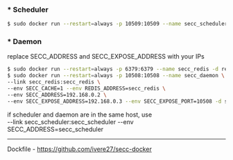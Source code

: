 ### * Scheduler
```bash
$ sudo docker run --restart=always -p 10509:10509 --name secc_scheduler -d secc/scheduler
```

### * Daemon
replace SECC_ADDRESS and SECC_EXPOSE_ADDRESS with your IPs
```bash
$ sudo docker run --restart=always -p 6379:6379 --name secc_redis -d redis
$ sudo docker run --restart=always -p 10508:10508 --name secc_daemon \
--link secc_redis:secc_redis \
--env SECC_CACHE=1 --env REDIS_ADDRESS=secc_redis \
--env SECC_ADDRESS=192.168.0.2 \
--env SECC_EXPOSE_ADDRESS=192.168.0.3 --env SECC_EXPOSE_PORT=10508 -d secc/daemon
```
if scheduler and daemon are in the same host, use <br>
--link secc_scheduler:secc_scheduler --env SECC_ADDRESS=secc_scheduler

---
Dockfile - https://github.com/ivere27/secc-docker
